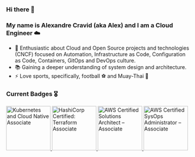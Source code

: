 ### Hi there 👋

### My name is Alexandre Cravid (aka Alex) and I am a Cloud Engineer ☁️

- 🤩 Enthusiastic about Cloud and Open Source projects and technologies (CNCF) focused on Automation, Infrastructure as Code, Configuration as Code, Containers, GitOps and DevOps culture.
- 📚 Gaining a deeper understanding of system design and architecture. 
- ⚡ Love sports, specifically, football ⚽️ and Muay-Thai 🥊

### Current Badges 🎖️
<a href="https://www.credly.com/badges/0d173e26-ebd1-4106-a63f-3d6323d46f4a" target="_blank" rel="noreferrer"> 
    <img src="https://images.credly.com/size/340x340/images/f28f1d88-428a-47f6-95b5-7da1dd6c1000/KCNA_badge.png" alt="Kubernetes and Cloud Native Associate" width="120" height="120"/> </a>

<a href="https://www.credly.com/badges/b3b6eed1-ee13-4694-a4d9-6bfc2e14bc6b" target="_blank" rel="noreferrer"> 
    <img src="https://images.credly.com/size/340x340/images/99289602-861e-4929-8277-773e63a2fa6f/image.png" alt="HashiCorp Certified: Terraform Associate" width="120" height="120"/> </a>

<a href="https://www.credly.com/badges/539e8fa4-222a-4193-a387-f5e1d1df3bc8" target="_blank" rel="noreferrer"> 
    <img src="https://images.credly.com/size/340x340/images/0e284c3f-5164-4b21-8660-0d84737941bc/image.png" alt="AWS Certified Solutions Architect – Associate" width="120" height="120"/> </a>

<a href="https://www.credly.com/badges/316a315d-9659-4578-9661-ec972d5bea7b" target="_blank" rel="noreferrer"> 
    <img src="https://images.credly.com/size/340x340/images/f0d3fbb9-bfa7-4017-9989-7bde8eaf42b1/image.png" alt="AWS Certified SysOps Administrator – Associate" width="120" height="120"/> </a>
